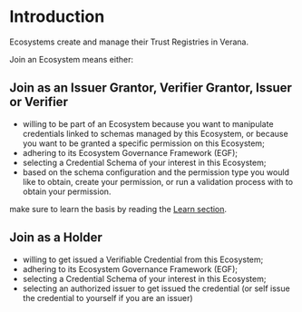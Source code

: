 # Introduction

Ecosystems create and manage their Trust Registries in Verana.

Join an Ecosystem means either:

## Join as an Issuer Grantor, Verifier Grantor, Issuer or Verifier

- willing to be part of an Ecosystem because you want to manipulate credentials linked to schemas managed by this Ecosystem, or because you want to be granted a specific permission on this Ecosystem;
- adhering to its Ecosystem Governance Framework (EGF);
- selecting a Credential Schema of your interest in this Ecosystem;
- based on the schema configuration and the permission type you would like to obtain, create your permission, or run a validation process with to obtain your permission.

make sure to learn the basis by reading the [Learn section](../../learn/verifiable-public-registry/onboarding-participants).

## Join as a Holder

- willing to get issued a Verifiable Credential from this Ecosystem;
- adhering to its Ecosystem Governance Framework (EGF);
- selecting a Credential Schema of your interest in this Ecosystem;
- selecting an authorized issuer to get issued the credential (or self issue the credential to yourself if you are an issuer)
